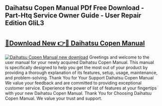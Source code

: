 ## Daihatsu Copen Manual PDf Free Download - Part-Htq Service Owner Guide - User Repair Edition GliL3

# <h2><a href="http://bc61888.oget.top/?id=Daihatsu+Copen+Manual">🔗Download New 👉🔴 Daihatsu Copen Manual</a></h2>

[![Daihatsu Copen Manual new download](https://i.imgur.com/5g1atiW.png)](http://bc61888.oget.top/?id=Daihatsu+Copen+Manual)
Greetings and welcome to the user manual for your newly acquired Daihatsu Copen Manual. This manual is specifically designed to help you get the most out of your product by providing a thorough explanation of its features, setup, usage, maintenance, and problem-solving. Thank You for Your Support Daihatsu Copen Manual We value your feedback and are committed to providing exceptional customer service. Experience the power of list of features at your fingertips with your new Daihatsu Copen Manual. Thank You for Choosing Daihatsu Copen Manual. We value your trust and support.
